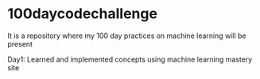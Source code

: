 # 100daycodechallenge
It is a repository where my 100 day practices on machine learning will be present

Day1:
  Learned and implemented concepts using machine learning mastery site
